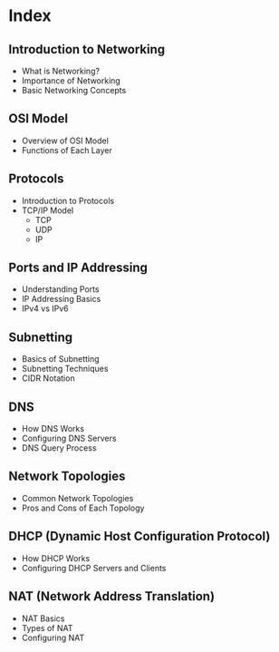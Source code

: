 # Index

## Introduction to Networking
- What is Networking?
- Importance of Networking
- Basic Networking Concepts

## OSI Model
- Overview of OSI Model
- Functions of Each Layer

## Protocols
- Introduction to Protocols
- TCP/IP Model
  - TCP
  - UDP
  - IP

## Ports and IP Addressing
- Understanding Ports
- IP Addressing Basics
- IPv4 vs IPv6

## Subnetting
- Basics of Subnetting
- Subnetting Techniques
- CIDR Notation

## DNS
- How DNS Works
- Configuring DNS Servers
- DNS Query Process
  
## Network Topologies
- Common Network Topologies
- Pros and Cons of Each Topology

## DHCP (Dynamic Host Configuration Protocol)
  - How DHCP Works
  - Configuring DHCP Servers and Clients

## NAT (Network Address Translation)
- NAT Basics
- Types of NAT
- Configuring NAT


